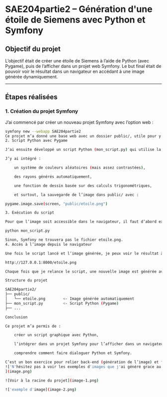 # SAE204partie2 – Génération d'une étoile de Siemens avec Python et Symfony

## Objectif du projet

L’objectif était de créer une étoile de Siemens à l’aide de Python (avec Pygame), puis de l’afficher dans un projet web Symfony. Le but final était de pouvoir voir le résultat dans un navigateur en accédant à une image générée dynamiquement.

---

## Étapes réalisées

### 1. Création du projet Symfony

J’ai commencé par créer un nouveau projet Symfony avec l’option web :

```bash
symfony new --webapp SAE204partie2
Ce projet m’a donné une base web avec un dossier public/, utile pour y mettre des fichiers accessibles via le navigateur.
2. Script Python avec Pygame

J’ai ensuite développé un script Python (mon_script.py) qui utilise la bibliothèque Pygame pour générer une étoile de Siemens.

J’y ai intégré :

    un système de couleurs aléatoires (mais assez contrastées),

    des rayons générés automatiquement,

    une fonction de dessin basée sur des calculs trigonométriques,

    et surtout, la sauvegarde de l’image dans public/ avec :

pygame.image.save(screen, "public/etoile.png")

3. Exécution du script

Pour que l’image soit accessible dans le navigateur, il faut d’abord exécuter le script Python :

python mon_script.py

Sinon, Symfony ne trouvera pas le fichier etoile.png.
4. Accès à l’image depuis le navigateur

Une fois le script lancé et l’image générée, je peux voir le résultat à cette adresse :

http://127.0.0.1:8000/etoile.png

Chaque fois que je relance le script, une nouvelle image est générée avec des paramètres différents (couleurs, taille, rayons...).

Structure du projet

SAE204partie2/
├── public/
│   └── etoile.png        <- Image générée automatiquement
├── mon_script.py         <- Script Python (Pygame)
├── ...

Conclusion

Ce projet m’a permis de :

    créer un script graphique avec Python,

    l’intégrer dans un projet Symfony pour l’afficher dans un navigateur,

    comprendre comment faire dialoguer Python et Symfony.

C’est un bon exercice pour relier back-end (génération de l’image) et front-end (affichage web).
!['N'hésitez pas à voir les exemples d'images que j'ai généré grace au script python.py
](image.png)

![Voir à la racine du projet](image-1.png)

!['exemple d'image](image-2.png)